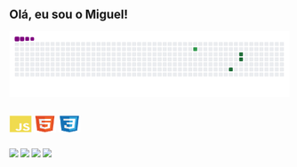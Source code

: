 ## Olá, eu sou o Miguel!

![snake gif](https://github.com/miguelfrancaalves/miguelfrancaalves/blob/output/github-contribution-grid-snake.gif)

<div style="display: inline_block"><br>
  <img align="center" alt="Mjs" height="30" width="40" src="https://raw.githubusercontent.com/devicons/devicon/master/icons/javascript/javascript-plain.svg">
  <img align="center" alt="Mhtml" height="30" width="40" src="https://raw.githubusercontent.com/devicons/devicon/master/icons/html5/html5-original.svg">
  <img align="center" alt="Mcss" height="30" width="40" src="https://raw.githubusercontent.com/devicons/devicon/master/icons/css3/css3-original.svg">
</div>
  
  ##
 
<div> 
  <a href="https://www.instagram.com/miguel.francaa/" target="_blank"><img src="https://img.shields.io/badge/-Instagram-%23E4405F?style=for-the-badge&logo=instagram&logoColor=white" target="_blank"></a>
 	<a href="https://www.twitch.tv/miguelfrancaaa" target="_blank"><img src="https://img.shields.io/badge/Twitch-9146FF?style=for-the-badge&logo=twitch&logoColor=white" target="_blank"></a>
  <a href = "mailto:miguelfrancaalves@gmail.com"><img src="https://img.shields.io/badge/-Gmail-%23333?style=for-the-badge&logo=gmail&logoColor=white" target="_blank"></a>
  <a href="https://www.linkedin.com/in/miguel-fran%C3%A7a-alves-25b23425b/" target="_blank"><img src="https://img.shields.io/badge/-LinkedIn-%230077B5?style=for-the-badge&logo=linkedin&logoColor=white" target="_blank"></a> 
</div>

